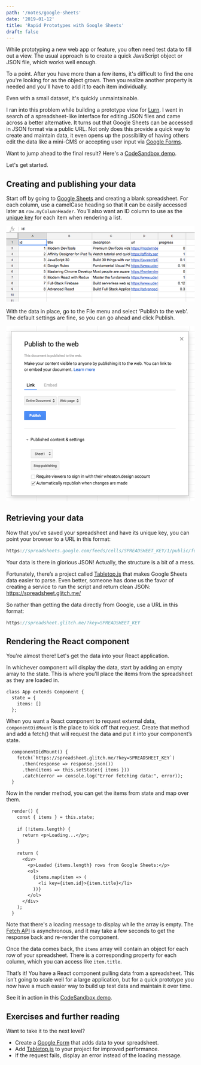 ```yaml
---
path: '/notes/google-sheets'
date: '2019-01-12'
title: 'Rapid Prototypes with Google Sheets'
draft: false
---
```


While prototyping a new web app or feature, you often need test data to fill out a view. The usual approach is to create a quick JavaScript object or JSON file, which works well enough.

To a point. After you have more than a few items, it's difficult to find the one you're looking for as the object grows. Then you realize another property is needed and you'll have to add it to each item individually.

Even with a small dataset, it's quickly unmaintainable.

I ran into this problem while building a prototype view for [Lurn](https://lurn.today). I went in search of a spreadsheet-like interface for editing JSON files and came across a better alternative. It turns out that Google Sheets can be accessed in JSON format via a public URL. Not only does this provide a quick way to create and maintain data, it even opens up the possibility of having others edit the data like a mini-CMS or accepting user input via [Google Forms](https://www.google.com/forms/about/).

Want to jump ahead to the final result? Here's a [CodeSandbox demo](https://codesandbox.io/s/rmlmx2ymlq).

Let's get started.

## Creating and publishing your data

Start off by going to [Google Sheets](https://docs.google.com/spreadsheets/) and creating a blank spreadsheet. For each column, use a camelCase heading so that it can be easily accessed later as `row.myColumnHeader`. You’ll also want an ID column to use as the [unique key](https://reactjs.org/docs/lists-and-keys.html#keys) for each item when rendering a list.

![Screenshot of Google Sheets with multiple columns and rows of data](sheet.png 'Your spreadsheet should look something like this.')

With the data in place, go to the File menu and select ‘Publish to the web’. The default settings are fine, so you can go ahead and click Publish.

![Screenshot of the Publish to the web dialog in Google Sheets](publish.png)

## Retrieving your data

Now that you’ve saved your spreadsheet and have its unique key, you can point your browser to a URL in this format:

```javascript
https://spreadsheets.google.com/feeds/cells/SPREADSHEET_KEY/1/public/full?alt=json
```

Your data is there in glorious JSON! Actually, the structure is a bit of a mess.

Fortunately, there’s a project called [Tabletop.js](https://github.com/jsoma/tabletop) that makes Google Sheets data easier to parse. Even better, someone has done us the favor of creating a service to run the script and return clean JSON: https://spreadsheet.glitch.me/

So rather than getting the data directly from Google, use a URL in this format:

```javascript
https://spreadsheet.glitch.me/?key=SPREADSHEET_KEY
```

## Rendering the React component

You're almost there! Let's get the data into your React application.

In whichever component will display the data, start by adding an empty array to the state. This is where you'll place the items from the spreadsheet as they are loaded in.

```
class App extends Component {
  state = {
    items: []
  };
```

When you want a React component to request external data, `componentDidMount` is the place to kick off that request. Create that method and add a fetch() that will request the data and put it into your component’s state.

```
  componentDidMount() {
    fetch(`https://spreadsheet.glitch.me/?key=SPREADSHEET_KEY`)
      .then(response => response.json())
      .then(items => this.setState({ items }))
      .catch(error => console.log("Error fetching data:", error));
  }
```

Now in the render method, you can get the items from state and map over them.

```
  render() {
    const { items } = this.state;

    if (!items.length) {
      return <p>Loading...</p>;
    }

    return (
      <div>
        <p>Loaded {items.length} rows from Google Sheets:</p>
        <ol>
          {items.map(item => (
            <li key={item.id}>{item.title}</li>
          ))}
        </ol>
      </div>
    );
  }
```

Note that there's a loading message to display while the array is empty. The [Fetch API](https://developer.mozilla.org/en-US/docs/Web/API/Fetch_API) is asynchronous, and it may take a few seconds to get the response back and re-render the component.

Once the data comes back, the `items` array will contain an object for each row of your spreadsheet. There is a corresponding property for each column, which you can access like `item.title`.

That’s it! You have a React component pulling data from a spreadsheet. This isn’t going to scale well for a large application, but for a quick prototype you now have a much easier way to build up test data and maintain it over time.

See it in action in this [CodeSandbox demo](https://codesandbox.io/s/rmlmx2ymlq).

## Exercises and further reading

Want to take it to the next level?

- Create a [Google Form](https://www.google.com/forms/about/) that adds data to your spreadsheet.
- Add [Tabletop.js](https://github.com/jsoma/tabletop) to your project for improved performance.
- If the request fails, display an error instead of the loading message.
